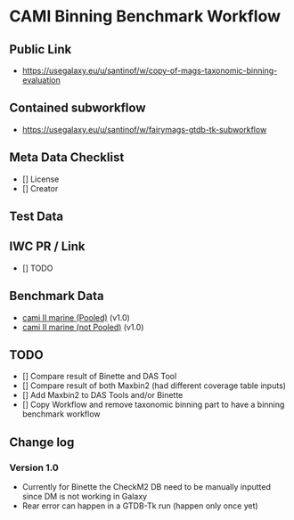 # CAMI Binning Benchmark Workflow

## Public Link

* https://usegalaxy.eu/u/santinof/w/copy-of-mags-taxonomic-binning-evaluation

## Contained subworkflow

* https://usegalaxy.eu/u/santinof/w/fairymags-gtdb-tk-subworkflow

## Meta Data Checklist

* [] License  
* [] Creator 

## Test Data


## IWC PR / Link

* [] TODO

## Benchmark Data

* [cami II marine (Pooled)](https://usegalaxy.eu/u/santinof/h/fairymags-taxonomic-binning-evaluation-pooled) (v1.0)
* [cami II marine (not Pooled)](https://usegalaxy.eu/u/santinof/h/fairymags-taxonomic-binning-evaluation-not-pooled) (v1.0)

## TODO

* [] Compare result of Binette and DAS Tool
* [] Compare result of both Maxbin2 (had different coverage table inputs)
* [] Add Maxbin2 to DAS Tools and/or Binette 
* [] Copy Workflow and remove taxonomic binning part to have a binning benchmark workflow 

## Change log

### Version 1.0
* Currently for Binette the CheckM2 DB need to be manually inputted since DM is not working in Galaxy
* Rear error can happen in a GTDB-Tk run (happen only once yet)
